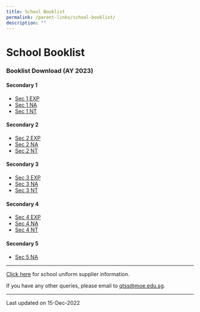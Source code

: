```yaml
---
title: School Booklist
permalink: /parent-links/school-booklist/
description: ""
---
```

School Booklist
===============

### Booklist Download (AY 2023)

#### Secondary 1

- [Sec 1 EXP](/files/QTSS%20S1EXP%202511.pdf)
- [Sec 1 NA](/files/QTSS%20S1NA%202511.pdf)
- [Sec 1 NT](/files/QTSS%20S1NA%202511.pdf)

#### Secondary 2

- [Sec 2 EXP](/files/QTSS%20S2E.pdf)
- [Sec 2 NA](/files/QTSS%20S2NA.pdf)
- [Sec 2 NT](/files/QTSS%20S2NT.pdf)

#### Secondary 3

- [Sec 3 EXP](/files/QTSS%20S3E.pdf)
- [Sec 3 NA](/files/QTSS%20S3NA.pdf)
- [Sec 3 NT](/files/QTSS%20S3NT.pdf)

#### Secondary 4

- [Sec 4 EXP](/files/QTSS%20S4E.pdf)
- [Sec 4 NA](/files/QTSS%20S4NA.pdf)
- [Sec 4 NT](/files/QTSS%20S4NT.pdf)

#### Secondary 5

- [Sec 5 NA](/files/QTSS%20S5NA.pdf)


-------------------

[Click here](https://staging.d33coz43hxnqna.amplifyapp.com/parent-links/school-uniforms/) for school uniform supplier information.

If you have any other queries, please email to qtss@moe.edu.sg.

-------------------

Last updated on 15-Dec-2022